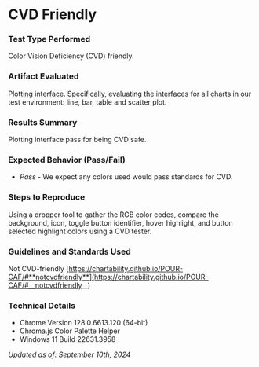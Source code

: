 # CVD Friendly

### Test Type Performed

Color Vision Deficiency (CVD) friendly.

### Artifact Evaluated

[Plotting interface](https://docs.bokeh.org/en/latest/docs/user_guide/basic.html#ug-basic). Specifically, evaluating the interfaces for all [charts](https://quansight-labs.github.io/bokeh-a11y-audit/#_ts1723552414769) in our test environment: line, bar, table and scatter plot.

### Results Summary

Plotting interface pass for being CVD safe.

### Expected Behavior (Pass/Fail)

- _Pass_ - We expect any colors used would pass standards for CVD.

<!-- ### Image or Video of Failure
... -->

### Steps to Reproduce

Using a dropper tool to gather the RGB color codes, compare the background, icon, toggle button identifier, hover highlight, and button selected highlight colors using a CVD tester.

### Guidelines and Standards Used

Not CVD-friendly [https://chartability.github.io/POUR-CAF/#**notcvdfriendly**](https://chartability.github.io/POUR-CAF/#__notcvdfriendly__)

<!-- ### Related Evidence
...

### Known or Documented Issues
... -->

### Technical Details

- Chrome Version 128.0.6613.120 (64-bit)
- Chroma.js Color Palette Helper
- Windows 11 Build 22631.3958

_Updated as of: September 10th, 2024_

<!-- ### Notes
A seasoned SR (screen reader) user could have the knowledge to navigate and explore webpages and graphs with more nuance, whether through manual mode switching, certain key shortcuts, etc. These tests are done by a sighted user with the SR’s default options and performed as if a new or beginner user is interacting with these elements. We would expect that all users could be able to navigate smoothly, regardless of experience levels.  -->
